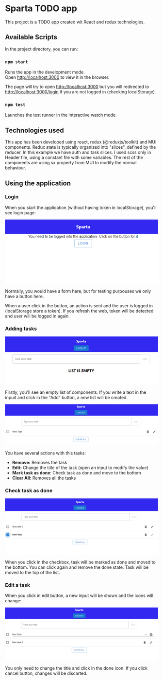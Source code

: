 # Sparta TODO app

This project is a TODO app created wit React and redux technologies.

## Available Scripts

In the project directory, you can run:

### `npm start`

Runs the app in the development mode.\
Open [http://localhost:3000](http://localhost:3000) to view it in the browser.

The page will try to open [http://localhost:3000](http://localhost:3000) but you will redirected to [http://localhost:3000/login](http://localhost:3000/login) if you are not logged in (checking localStorage). 

### `npm test`

Launches the test runner in the interactive watch mode.

## Technologies used

This app has been developed using react, redux (@reduxjs/toolkit) and MUI components. Redux state is typically organized into "slices", defined by the reducer. In this example we have auth and task slices. I used scss only in Header file, using a constant file with some variables. The rest of the components are using sx property from MUI to modify the normal behaviour.


## Using the application

### Login

When you start the application (without having token in localStorage), you'll see login page:

![Alt text](image.png)


Normally, you would have a form here, but for testing purpouses we only have a button here. 

When a user click in the button, an action is sent and the user is logged in (localStorage store a token). If you refresh the web, token will be detected and user will be logged in again. 

### Adding tasks

![Alt text](image-1.png)

Firstly, you'll see an empty list of components. If you write a text in the inpuit and click in the "Add" button, a new list will be created.

![Alt text](image-2.png)

You have several actions with this tasks:
- **Remove:** Removes the task
- **Edit:** Change the title of the task (open an input to modify the value)
- **Mark task as done**: Check task as done and move to the bottom
- **Clear All:** Removes all the tasks

### Check task as done

![Alt text](image-3.png)

When you click in the checkbox, task will be marked as done and moved to the bottom. You can click again and remove the done state. Task will be moved to the top of the list.

### Edit a task

When you click in edit button, a new input will be shown and the icons will change:

![Alt text](image-4.png)

You only need to change the title and click in the done icon. If you click cancel button, changes will be discarted.